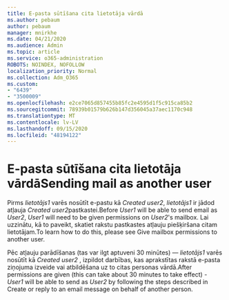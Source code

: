 ```yaml
---
title: E-pasta sūtīšana cita lietotāja vārdā
ms.author: pebaum
author: pebaum
manager: mnirkhe
ms.date: 04/21/2020
ms.audience: Admin
ms.topic: article
ms.service: o365-administration
ROBOTS: NOINDEX, NOFOLLOW
localization_priority: Normal
ms.collection: Adm_O365
ms.custom:
- "6439"
- "3500009"
ms.openlocfilehash: e2ce7065d857455b85fc2e4595d1f5c915ca85b2
ms.sourcegitcommit: 78939b01579b626b147d356045a37aec1170c948
ms.translationtype: MT
ms.contentlocale: lv-LV
ms.lasthandoff: 09/15/2020
ms.locfileid: "48194122"
---
```

# <a name="sending-mail-as-another-user"></a><span data-ttu-id="7067c-102">E-pasta sūtīšana cita lietotāja vārdā</span><span class="sxs-lookup"><span data-stu-id="7067c-102">Sending mail as another user</span></span>

<span data-ttu-id="7067c-103">Pirms *lietotājs1* varēs nosūtīt e-pastu kā *Created user2*, *lietotājs1* ir jādod atļauja *Created user2*pastkastei.</span><span class="sxs-lookup"><span data-stu-id="7067c-103">Before *User1* will be able to send email as *User2*, *User1* will need to be given permissions on *User2*'s mailbox.</span></span> <span data-ttu-id="7067c-104">Lai uzzinātu, kā to paveikt, skatiet rakstu pastkastes atļauju piešķiršana citam lietotājam.</span><span class="sxs-lookup"><span data-stu-id="7067c-104">To learn how to do this, please see Give mailbox permissions to another user.</span></span>

<span data-ttu-id="7067c-105">Pēc atļauju parādīšanas (tas var ilgt aptuveni 30 minūtes) — *lietotājs1* varēs nosūtīt kā *Created user2* , izpildot darbības, kas aprakstītas rakstā e-pasta ziņojuma izveide vai atbildēšana uz to citas personas vārdā.</span><span class="sxs-lookup"><span data-stu-id="7067c-105">After permissions are given (this can take about 30 minutes to take effect) - *User1* will be able to send as *User2* by following the steps described in Create or reply to an email message on behalf of another person.</span></span>
